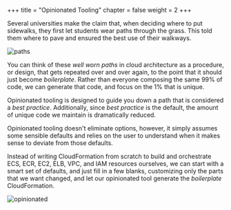 +++
title = "Opinionated Tooling"
chapter = false
weight = 2
+++

Several universities make the claim that, when deciding where to put sidewalks, they first let students
wear paths through the grass. This told them where to pave and ensured the best use of their walkways.

![paths](/images/osu.jpg)

You can think of these _well worn paths_ in cloud architecture as a procedure, or design, that gets repeated
over and over again, to the point that it should just become _boilerplate_. Rather than everyone composing
the same 99% of code, we can generate that code, and focus on the 1% that is unique.

Opinionated tooling is designed to guide you down a path that is considered a _best practice_.
Additionally, since _best practice_ is the default, the amount of unique code we maintain is
dramatically reduced.

Opinionated tooling doesn't eliminate options, however, it simply assumes some sensible defaults and relies
on the user to understand when it makes sense to deviate from those defaults.

Instead of writing CloudFormation from scratch to build and orchestrate ECS, ECR,
EC2, ELB, VPC, and IAM resources ourselves, we can start with a smart set of defaults, and just
fill in a few blanks, customizing only the parts that we want changed, and let our opinionated tool generate
the _boilerplate_ CloudFormation.

![opinionated](/images/opinionated.gif)
